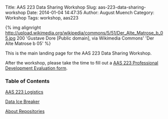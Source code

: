 Title: AAS 223 Data Sharing Workshop
Slug: aas-223-data-sharing-workshop
Date: 2014-01-04 14:47:35
Author: August Muench
Category: Workshop
Tags: workshop, aas223

{% img alignright http://upload.wikimedia.org/wikipedia/commons/5/51/Der_Alte_Matrose_b_05.jpg 200 'Gustave Dore [Public domain], via Wikimedia Commons' 'Der Alte Matrose b 05' %}

This is the main landing page for the AAS 223 Data Sharing Workshop.

After the workshop, please take the time to fill out a [AAS 223 Professional Development Evaluation form](http://bit.ly/aas223survey).

### Table of Contents

[AAS 223 Logistics]({filename}./aas223_logistics.md)

[Data Ice Breaker]({filename}./data_ice_breaker.md)

<!-- [A(nother) Data Story]({filename}./ssdata.md)

[Nitty Gritty]({filename}./nitty_gritty.md)
 -->
[About Repositories]({filename}./repositories.md)

<!-- [Working with Funders and Publishers]({filename}./publishing.md) -->

<!-- ### Useful Pages

[URLography]({filename}../urlography.md)
 -->
<!-- [Managing]({filename}./managing.md)

[Sharing]({filename}./sharing.md)

[Archiving]({filename}./archiving.md)
 -->